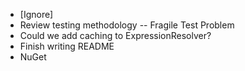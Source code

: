 ﻿- [Ignore]
- Review testing methodology -- Fragile Test Problem
- Could we add caching to ExpressionResolver?
- Finish writing README
- NuGet